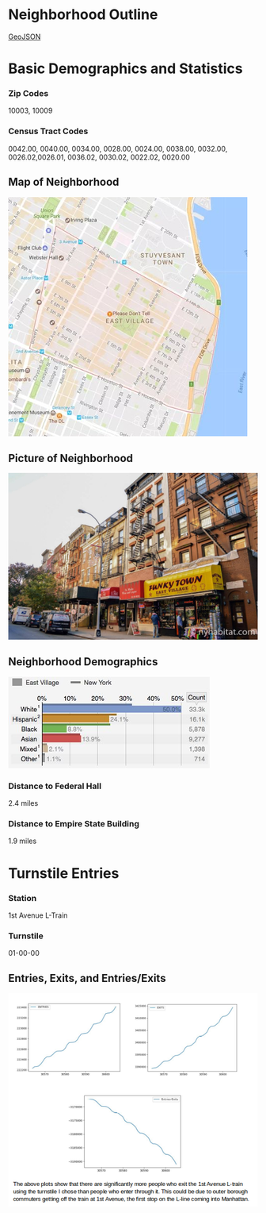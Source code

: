 # Neighborhood Outline
[GeoJSON](https://github.com/jgadasi/HC6/blob/master/map.geojson)

# Basic Demographics and Statistics
### Zip Codes
10003, 10009
### Census Tract Codes 
0042.00, 0040.00, 0034.00, 0028.00, 0024.00, 0038.00, 0032.00, 0026.02,0026.01, 0036.02, 0030.02, 0022.02, 0020.00
## Map of Neighborhood
![Map](map2.png)
## Picture of Neighborhood
![Picture](photo.png)
## Neighborhood Demographics
![Demographics](demographics.png)
### Distance to Federal Hall
2.4 miles

### Distance to Empire State Building
1.9 miles 

# Turnstile Entries 
### Station
1st Avenue L-Train 
### Turnstile
01-00-00
## Entries, Exits, and Entries/Exits
![Graphs](eastvillagetrain)
